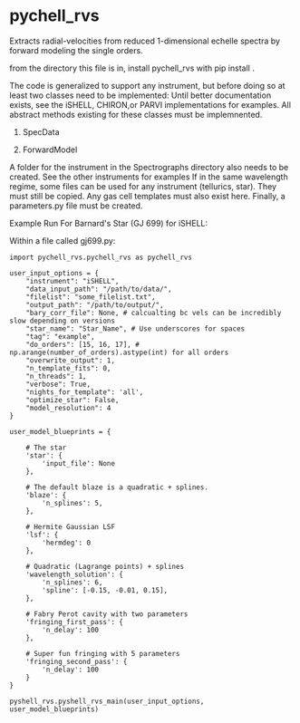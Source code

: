 # pychell_rvs

Extracts radial-velocities from reduced 1-dimensional echelle spectra by forward modeling the single orders.

from the directory this file is in, install pychell_rvs with
pip install .

The code is generalized to support any instrument, but before doing so at least two classes need to be implemented:
Until better documentation exists, see the iSHELL, CHIRON,or PARVI implementations for examples.
All abstract methods existing for these classes must be implemnented.
1. SpecData
    
2. ForwardModel

A folder for the instrument in the Spectrographs directory also needs to be created.
See the other instruments for examples
If in the same wavelength regime, some files can be used for any instrument (tellurics, star).
They must still be copied.
Any gas cell templates must also exist here.
Finally, a parameters.py file must be created.

Example Run For Barnard's Star (GJ 699) for iSHELL:

Within a file called gj699.py:

```
import pychell_rvs.pychell_rvs as pychell_rvs

user_input_options = {
    "instrument": "iSHELL",
    "data_input_path": "/path/to/data/",
    "filelist": "some_filelist.txt",
    "output_path": "/path/to/output/",
    "bary_corr_file": None, # calcualting bc vels can be incredibly slow depending on versions
    "star_name": "Star_Name", # Use underscores for spaces
    "tag": "example",
    "do_orders": [15, 16, 17], # np.arange(number_of_orders).astype(int) for all orders
    "overwrite_output": 1,
    "n_template_fits": 0,
    "n_threads": 1,
    "verbose": True,
    "nights_for_template": 'all',
    "optimize_star": False,
    "model_resolution": 4
}

user_model_blueprints = {
    
    # The star
    'star': {
        'input_file': None
    },
    
    # The default blaze is a quadratic + splines.
    'blaze': {
        'n_splines': 5,
    },
    
    # Hermite Gaussian LSF
    'lsf': {
        'hermdeg': 0
    },
    
    # Quadratic (Lagrange points) + splines
    'wavelength_solution': {
        'n_splines': 6,
        'spline': [-0.15, -0.01, 0.15],
    },
    
    # Fabry Perot cavity with two parameters
    'fringing_first_pass': {
        'n_delay': 100
    },
    
    # Super fun fringing with 5 parameters
    'fringing_second_pass': {
        'n_delay': 100
    }
}

pyshell_rvs.pyshell_rvs_main(user_input_options, user_model_blueprints)
```